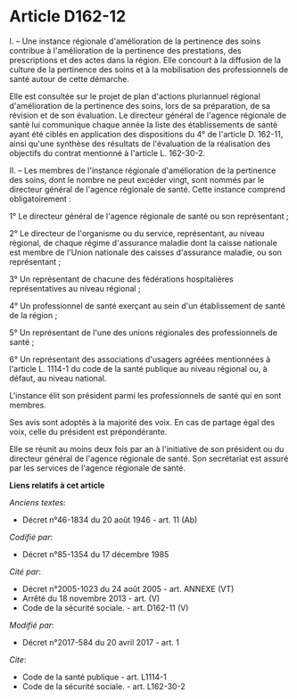 # Article D162-12

I. – Une instance régionale d'amélioration de la pertinence des soins contribue à l'amélioration de la pertinence des
prestations, des prescriptions et des actes dans la région. Elle concourt à la diffusion de la culture de la pertinence des
soins et à la mobilisation des professionnels de santé autour de cette démarche. 

Elle est consultée sur le projet de plan d'actions pluriannuel régional d'amélioration de la pertinence des soins, lors de sa
préparation, de sa révision et de son évaluation. Le directeur général de l'agence régionale de santé lui communique chaque
année la liste des établissements de santé ayant été ciblés en application des dispositions du 4° de l'article D. 162-11,
ainsi qu'une synthèse des résultats de l'évaluation de la réalisation des objectifs du contrat mentionné à l'article L.
162-30-2. 

II. – Les membres de l'instance régionale d'amélioration de la pertinence des soins, dont le nombre ne peut excéder vingt,
sont nommés par le directeur général de l'agence régionale de santé. Cette instance comprend obligatoirement : 

1° Le directeur général de l'agence régionale de santé ou son représentant ; 

2° Le directeur de l'organisme ou du service, représentant, au niveau régional, de chaque régime d'assurance maladie dont la
caisse nationale est membre de l'Union nationale des caisses d'assurance maladie, ou son représentant ; 

3° Un représentant de chacune des fédérations hospitalières représentatives au niveau régional ; 

4° Un professionnel de santé exerçant au sein d'un établissement de santé de la région ; 

5° Un représentant de l'une des unions régionales des professionnels de santé ; 

6° Un représentant des associations d'usagers agréées mentionnées à l'article L. 1114-1 du code de la santé publique au
niveau régional ou, à défaut, au niveau national. 

L'instance élit son président parmi les professionnels de santé qui en sont membres. 

Ses avis sont adoptés à la majorité des voix. En cas de partage égal des voix, celle du président est prépondérante. 

Elle se réunit au moins deux fois par an à l'initiative de son président ou du directeur général de l'agence régionale de
santé. Son secrétariat est assuré par les services de l'agence régionale de santé.

**Liens relatifs à cet article**

_Anciens textes_:

  - Décret n°46-1834 du 20 août 1946 - art. 11 (Ab)

_Codifié par_:

  - Décret n°85-1354 du 17 décembre 1985

_Cité par_:

  - Décret n°2005-1023 du 24 août 2005 - art. ANNEXE (VT)
  - Arrêté du 18 novembre 2013 - art. (V)
  - Code de la sécurité sociale. - art. D162-11 (V)

_Modifié par_:

  - Décret n°2017-584 du 20 avril 2017 - art. 1

_Cite_:

  - Code de la santé publique - art. L1114-1
  - Code de la sécurité sociale. - art. L162-30-2
